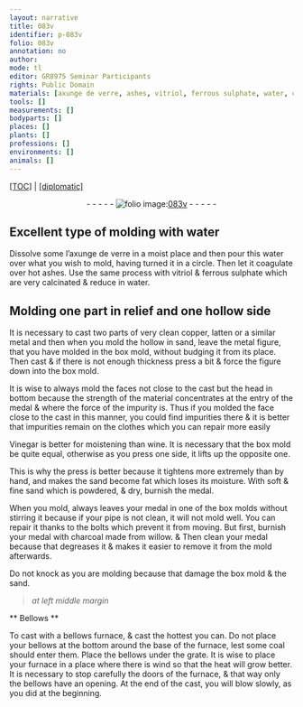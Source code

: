 ```yaml
---
layout: narrative
title: 083v
identifier: p-083v
folio: 083v
annotation: no
author:
mode: tl
editor: GR8975 Seminar Participants
rights: Public Domain
materials: [axunge de verre, ashes, vitriol, ferrous sulphate, water, copper, latten, metal, hollow, sand, Vinegar, wine, charcoal made from willow]
tools: []
measurements: []
bodyparts: []
places: []
plants: []
professions: []
environments: []
animals: []
---
```


<p><a href="{{ site.baseurl }}/translation/">[TOC]</a> | <a href="{{ site.baseurl }}/_texts/p-083v_tc.md/">[diplomatic]</a></p><div class="folio" align="center">- - - - - <a href="http://gallica.bnf.fr/ark:/12148/btv1b10500001g/f172.item" target="_blank"><img src="https://cu-mkp.github.io/2017-workshop-edition/assets/photo-icon.png" alt="folio image: " style="display:inline-block; margin-bottom:-3px;"/>083v</a> - - - - - </div>  
  

##  Excellent type of molding with water

 
 Dissolve some l’<span class="m">axunge de verre</span> in a moist place and then pour this water over what you wish to mold, having turned it in a circle. Then let it coagulate over hot <span class="m">ashes</span>. Use the same process with <span class="m">vitriol</span> & <span class="m">ferrous sulphate</span> which are very calcinated & reduce in <span class="m">water</span>.
 
 
  

##  Molding one part in relief and one hollow side

 
 It is necessary to cast two parts of very clean <span class="m">copper</span>, <span class="m">latten</span> or a similar <span class="m">metal</span> and then when you mold the <span class="m">hollow</span> in <span class="m">sand</span>, leave the <span class="m">metal</span> figure, that you have molded in the box mold, without budging it from its place. Then cast & if there is not enough thickness press a bit & force the figure down into the box mold.
 
 It is wise to always mold the faces not close to the cast but the head in bottom because the strength of the material concentrates at the entry of the medal & where the force of the impurity is. Thus if you molded the face close to the cast in this manner, you could find impurities there & it is better that impurities remain on the clothes which you can repair more easily 
 
 <span class="m">Vinegar</span> is better for moistening than <span class="m">wine</span>. It is necessary that the box mold be quite equal, otherwise as you press one side, it lifts up the opposite <span class="sup">one</span>.
 
 This is why the press is better because it tightens more extremely than by hand, and makes the <span class="m">sand</span> become fat which loses its moisture. With soft & fine <span class="m">sand</span> which is powdered, & dry, burnish the medal.
 
 When you mold, always leaves your medal in one of the box molds without stirring it because if your pipe is not clean, it will not mold well. You can repair it thanks to the bolts which prevent it from moving. But first, burnish your medal with <span class="m">charcoal made from willow</span>. & Then clean your medal because that degreases it & makes it easier to remove it from the mold afterwards.
 
Do not knock as you are molding because that damage the box mold & the sand.
 
 
> *at left middle margin*
> 
> 
>   

** Bellows **

 
To cast with a bellows furnace, & cast the hottest you can. Do not place your bellows at the bottom around the base of the furnace, lest some coal should enter them. Place the bellows under the grate. It is wise to place your furnace in a place where there is wind so that the heat will grow better. It is necessary to stop carefully the doors of the furnace, & that way only the bellows have an opening. At the end of the cast, you will blow slowly, as you did at the beginning.
 
